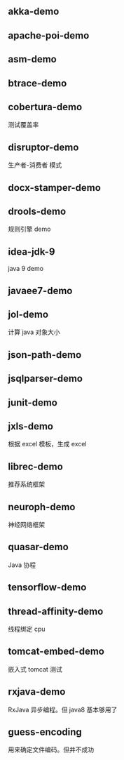 ## akka-demo
## apache-poi-demo
## asm-demo
## btrace-demo
## cobertura-demo
测试覆盖率
## disruptor-demo
生产者-消费者 模式
## docx-stamper-demo
## drools-demo
规则引擎 demo
## idea-jdk-9
java 9 demo
## javaee7-demo
## jol-demo
计算 java 对象大小
## json-path-demo
## jsqlparser-demo
## junit-demo
## jxls-demo
根据 excel 模板，生成 excel
## librec-demo
推荐系统框架
## neuroph-demo
神经网络框架
## quasar-demo 
Java 协程
## tensorflow-demo
## thread-affinity-demo
线程绑定 cpu
## tomcat-embed-demo
嵌入式 tomcat 测试
## rxjava-demo
RxJava 异步编程。但 java8 基本够用了
## guess-encoding
用来确定文件编码。但并不成功
